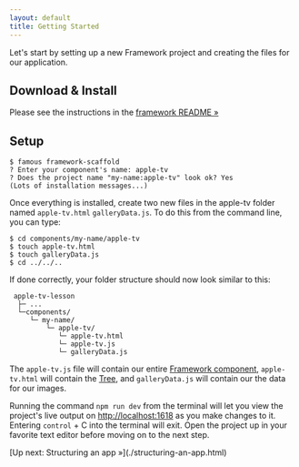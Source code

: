 ```yaml
---
layout: default
title: Getting Started
---
```


Let's start by setting up a new Framework  project and creating the files for our application.

## Download & Install

Please see the instructions in the [framework README &raquo;](https://github.com/Famous/framework#setup--installation)

## Setup

    $ famous framework-scaffold
    ? Enter your component's name: apple-tv
    ? Does the project name "my-name:apple-tv" look ok? Yes
    (Lots of installation messages...)

Once everything is installed, create two new files in the apple-tv folder named `apple-tv.html` `galleryData.js`. To do this from the command line, you can type:

    $ cd components/my-name/apple-tv
    $ touch apple-tv.html 
    $ touch galleryData.js
    $ cd ../../..

If done correctly, your folder structure should now look similar to this:
    
     apple-tv-lesson
      ├─ ...
      └─components/
         └─ my-name/
             └─ apple-tv/
                └─ apple-tv.html
                └─ apple-tv.js
                └─ galleryData.js


The `apple-tv.js`  file will contain our entire [Framework component](#), `apple-tv.html` will contain the [Tree](../tree.html), and `galleryData.js` will contain our the data for our images. 

Running the command `npm run dev` from the terminal will let you view the project's live output on [http://localhost:1618](http://localhost:1618) as you make changes to it. Entering `control` + C into the terminal will exit. Open the project up in your favorite text editor before moving on to the next step. 

<span class="cta">
[Up next: Structuring an app &raquo;](./structuring-an-app.html)
</span>
